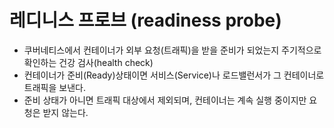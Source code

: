 # 레디니스 프로브 (readiness probe)
- 쿠버네티스에서 컨테이너가 외부 요청(트래픽)을 받을 준비가 되었는지 주기적으로 확인하는 건강 검사(health check)
- 컨테이너가 준비(Ready)상태이면 서비스(Service)나 로드밸런서가 그 컨테이너로 트래픽을 보낸다.
- 준비 상태가 아니면 트래픽 대상에서 제외되며, 컨테이너는 계속 실행 중이지만 요청은 받지 않는다.